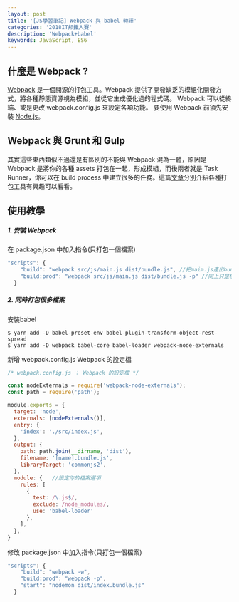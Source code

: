```yaml
---
layout: post
title: '[JS學習筆記] Webpack 與 babel 轉譯'
categories: '2018IT邦鐵人賽'
description: 'Webpack+babel'
keywords: JavaScript, ES6
---
```


## 什麼是 Webpack ?
[Webpack](https://zh.wikipedia.org/wiki/Webpack) 是一個開源的打包工具。Webpack 提供了開發缺乏的模組化開發方式，將各種靜態資源視為模組，並從它生成優化過的程式碼。 Webpack 可以從終端、或是更改 webpack.config.js 來設定各項功能。 要使用 Webpack 前須先安裝 [Node.js](https://nodejs.org/en/)。

## Webpack 與 Grunt 和 Gulp
其實這些東西類似不過還是有區別的不能與 Webpack 混為一體，原因是 Webpack 是將你的各種 assets 打包在一起，形成模組，而後兩者就是 Task Runner，你可以在 build process 中建立很多的任務。這篇[文章](https://survivejs.com/webpack/appendices/comparison/)分別介紹各種打包工具有興趣可以看看。
## 使用教學

##### 1. 安裝 Webpack 
在 package.json 中加入指令(只打包一個檔案)

```js
"scripts": {
    "build": "webpack src/js/main.js dist/bundle.js", //把maim.js產出bundle.js
    "build:prod": "webpack src/js/main.js dist/bundle.js -p" //同上只是檔案壓縮最小化
  }
```

##### 2. 同時打包很多檔案

安裝babel
```
$ yarn add -D babel-preset-env babel-plugin-transform-object-rest-spread
$ yarn add -D webpack babel-core babel-loader webpack-node-externals
```

新增 webpack.config.js  Webpack 的設定檔
```js
/* webpack.config.js ： Webpack 的設定檔 */

const nodeExternals = require('webpack-node-externals');
const path = require('path');

module.exports = {
  target: 'node',
  externals: [nodeExternals()],
  entry: {
    'index': './src/index.js',
  },
  output: {
    path: path.join(__dirname, 'dist'),
    filename: '[name].bundle.js',
    libraryTarget: 'commonjs2',
  },
  module: {   //設定你的檔案選項
    rules: [
      {
        test: /\.js$/,
        exclude: /node_modules/,
        use: 'babel-loader'
      },
    ],
  },
}
```
修改 package.json 中加入指令(只打包一個檔案)
```js
"scripts": {
    "build": "webpack -w",
    "build:prod": "webpack -p",
    "start": "nodemon dist/index.bundle.js"
  }
```

